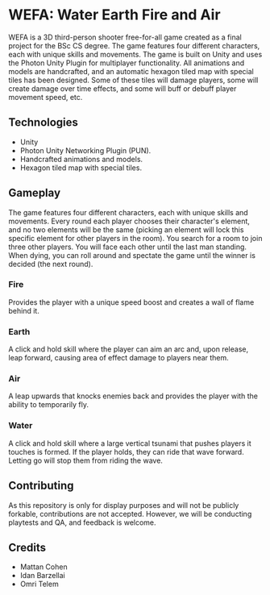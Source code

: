 # WEFA: Water Earth Fire and Air

WEFA is a 3D third-person shooter free-for-all game created as a final project for the BSc CS degree. The game features four different characters, each with unique skills and movements. The game is built on Unity and uses the Photon Unity Plugin for multiplayer functionality. All animations and models are handcrafted, and an automatic hexagon tiled map with special tiles has been designed. Some of these tiles will damage players, some will create damage over time effects, and some will buff or debuff player movement speed, etc.

## Technologies

- Unity
- Photon Unity Networking Plugin (PUN).
- Handcrafted animations and models.
- Hexagon tiled map with special tiles.

## Gameplay

The game features four different characters, each with unique skills and movements. Every round each player chooses their character's element, and no two elements will be the same (picking an element will lock this specific element for other players in the room). You search for a room to join three other players. You will face each other until the last man standing. When dying, you can roll around and spectate the game until the winner is decided (the next round).

### Fire

Provides the player with a unique speed boost and creates a wall of flame behind it.

### Earth

A click and hold skill where the player can aim an arc and, upon release, leap forward, causing area of effect damage to players near them.

### Air

A leap upwards that knocks enemies back and provides the player with the ability to temporarily fly.

### Water

A click and hold skill where a large vertical tsunami that pushes players it touches is formed. If the player holds, they can ride that wave forward. Letting go will stop them from riding the wave.

## Contributing

As this repository is only for display purposes and will not be publicly forkable, contributions are not accepted. However, we will be conducting playtests and QA, and feedback is welcome.

## Credits

- Mattan Cohen
- Idan Barzellai
- Omri Telem

